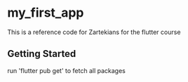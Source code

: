 # my_first_app

This is a reference code for Zartekians for the flutter course

## Getting Started

run 'flutter pub get' to fetch all packages
